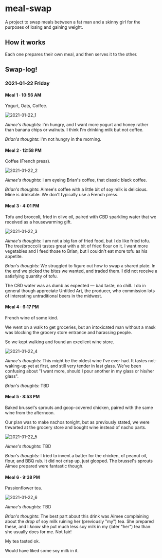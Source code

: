 # meal-swap

A project to swap meals between a fat man and a skinny girl
for the purposes of losing and gaining weight.

## How it works

Each one prepares their own meal, and then serves it to the other.


## Swap-log!


### 2021-01-22 Friday


#### Meal 1 · 10:56 AM

Yogurt, Oats, Coffee.

![2021-01-22_1](images/2021-01-22_1.jpg)

_Aimee's thoughts_: 
I'm hungry, and I want more yogurt and honey rather than banana chips or walnuts.
I think I'm drinking milk but not coffee.

_Brian's thoughts_:
I'm not hungry in the morning.


#### Meal 2 · 12:58 PM

Coffee (French press).

![2021-01-22_2](images/2021-01-22_2.jpg)

_Aimee's thoughts_:
I am eyeing Brian's coffee, that classic black coffee.

_Brian's thoughts_:
Aimee's coffee with a little bit of soy milk is delicious.
Mine is drinkable.
We don't typically use a French press.


#### Meal 3 · 4:01 PM

Tofu and broccoli,
fried in olive oil,
paired with CBD sparkling water that we received as a housewarming gift.

![2021-01-22_3](images/2021-01-22_3.jpg)

_Aimee's thoughts_:
I am not a big fan of fried food, but I do like fried tofu.
The tree(broccoli) tastes great with a bit of fried flour on it.
I want more vegetables and I feed those to Brian, but I couldn't eat more tofu as his appetite.

_Brian's thoughts_:
We struggled to figure out how to swap a shared plate.
In the end we picked the bites we wanted,
and traded them.
I did not receive a satisfying quantity of tofu.

The CBD water was as dumb as expected &mdash;
bad taste, no chill.
I do in general though appreciate Untitled Art,
the producer,
who commission lots of interesting untraditional beers in the midwest.


#### Meal 4 · 6:17 PM

French wine of some kind.

We went on a walk to get groceries,
but an intoxicated man without a mask was blocking
the grocery store entrance and harassing people.

So we kept walking and found an excellent wine store.

![2021-01-22_4](images/2021-01-22_4.jpg)

_Aimee's thoughts_:
This might be the oldest wine I've ever had. It tastes not-waking-up yet at first,
and still very tender in last glass. We've been confusing about
"I want more, should I pour another in my glass or his/her glass".

_Brian's thoughts_:
TBD


#### Meal 5 · 8:53 PM

Baked brussel's sprouts and goop-covered chicken,
paired with the same wine from the afternoon.

Our plan was to make nachos tonight,
but as previously stated,
we were thwarted at the grocery store and bought wine instead of nacho parts.

![2021-01-22_5](images/2021-01-22_5.jpg)

_Aimee's thoughts_: TBD

_Brian's thoughts_:
I tried to invent a batter for the chicken,
of peanut oil, flour, and BBQ rub.
It did not crisp up, just glooped.
The brussel's sprouts Aimee prepared were fantastic though.


#### Meal 6 · 9:38 PM

Passionflower tea.

![2021-01-22_6](images/2021-01-22_6.jpg)

_Aimee's thoughts_: TBD

_Brian's thoughts_:
The best part about this drink
was Aimee complaining about the _drop_ of soy milk ruining her (previously "my") tea.
She prepared these,
and I _know_ she put much less soy milk in my (later "her") tea than she usually does for me.
Not fair!

My tea tasted ok.

Would have liked some soy milk in it.
